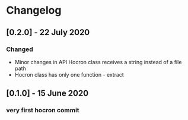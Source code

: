 # Changelog

## [0.2.0] - 22 July 2020

### Changed

- Minor changes in API Hocron class receives a string instead of a file path
- Hocron class has only one function - extract

## [0.1.0] - 15 June 2020

### very first hocron commit

